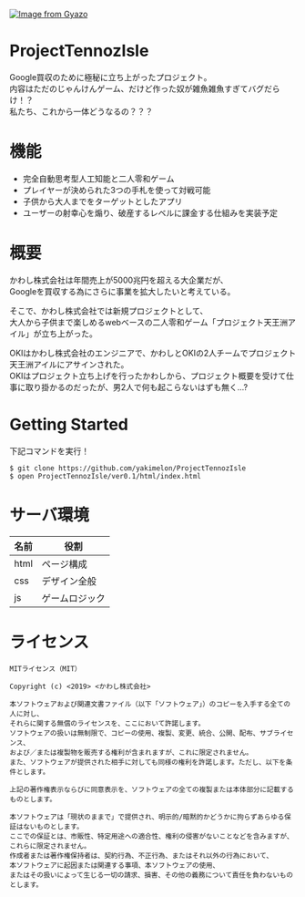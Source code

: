 [![Image from Gyazo](https://i.gyazo.com/c9efcad44a0d01476885b6eb4aaaae91.png)](https://gyazo.com/c9efcad44a0d01476885b6eb4aaaae91)

# ProjectTennozIsle

Google買収のために極秘に立ち上がったプロジェクト。  
内容はただのじゃんけんゲーム、だけど作った奴が雑魚雑魚すぎてバグだらけ！？  
私たち、これから一体どうなるの？？？

# 機能

- 完全自動思考型人工知能と二人零和ゲーム
- プレイヤーが決められた3つの手札を使って対戦可能
- 子供から大人までをターゲットとしたアプリ
- ユーザーの射幸心を煽り、破産するレベルに課金する仕組みを実装予定

# 概要

かわし株式会社は年間売上が5000兆円を超える大企業だが、  
Googleを買収する為にさらに事業を拡大したいと考えている。  

そこで、かわし株式会社では新規プロジェクトとして、  
大人から子供まで楽しめるwebベースの二人零和ゲーム「プロジェクト天王洲アイル」が立ち上がった。

OKIはかわし株式会社のエンジニアで、かわしとOKIの2人チームでプロジェクト天王洲アイルにアサインされた。  
OKIはプロジェクト立ち上げを行ったかわしから、プロジェクト概要を受けて仕事に取り掛かるのだったが、男2人で何も起こらないはずも無く...?

# Getting Started

下記コマンドを実行！

```
$ git clone https://github.com/yakimelon/ProjectTennozIsle
$ open ProjectTennozIsle/ver0.1/html/index.html
```

# サーバ環境

|名前|役割|
|---|---|
|html|ページ構成|
|css|デザイン全般|
|js|ゲームロジック|

# ライセンス

```
MITライセンス（MIT）

Copyright (c) <2019> <かわし株式会社>

本ソフトウェアおよび関連文書ファイル（以下「ソフトウェア」）のコピーを入手する全ての人に対し、
それらに関する無償のライセンスを、ここにおいて許諾します。
ソフトウェアの扱いは無制限で、コピーの使用、複製、変更、統合、公開、配布、サブライセンス、
および／または複製物を販売する権利が含まれますが、これに限定されません。
また、ソフトウェアが提供された相手に対しても同様の権利を許諾します。ただし、以下を条件とします。

上記の著作権表示ならびに同意表示を、ソフトウェアの全ての複製または本体部分に記載するものとします。

本ソフトウェアは「現状のままで」で提供され、明示的/暗黙的かどうかに拘らずあらゆる保証はないものとします。
ここでの保証とは、市販性、特定用途への適合性、権利の侵害がないことなどを含みますが、これらに限定されません。
作成者または著作権保持者は、契約行為、不正行為、またはそれ以外の行為において、
本ソフトウェアに起因または関連する事項、本ソフトウェアの使用、
またはその扱いによって生じる一切の請求、損害、その他の義務について責任を負わないものとします。
```
